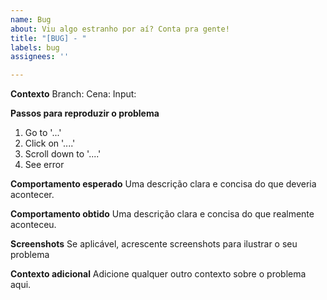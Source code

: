 ```yaml
---
name: Bug
about: Viu algo estranho por aí? Conta pra gente!
title: "[BUG] - "
labels: bug
assignees: ''

---
```


**Contexto**
Branch:
Cena:
Input:

**Passos para reproduzir o problema**
1. Go to '...'
2. Click on '....'
3. Scroll down to '....'
4. See error

**Comportamento esperado**
Uma descrição clara e concisa do que deveria acontecer.

**Comportamento obtido**
Uma descrição clara e concisa do que realmente aconteceu.

**Screenshots**
Se aplicável, acrescente screenshots para ilustrar o seu problema

**Contexto adicional**
Adicione qualquer outro contexto sobre o problema aqui.

